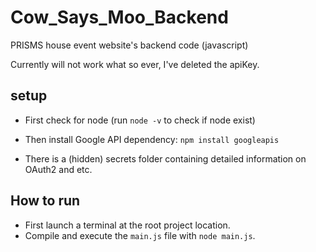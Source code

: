 # Cow_Says_Moo_Backend
PRISMS house event website's backend code (javascript)

Currently will not work what so ever, I've deleted the apiKey.

## setup

- First check for node (run `node -v` to check if node exist)
- Then install Google API dependency: `npm install googleapis`

- There is a (hidden) secrets folder containing detailed information on OAuth2 and etc.

## How to run

- First launch a terminal at the root project location.
- Compile and execute the `main.js` file with `node main.js`.